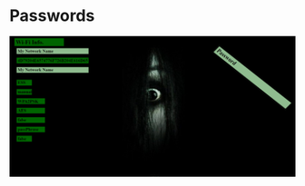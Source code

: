 # Passwords
![Image](https://github.com/lalenguanegra/Passwords/blob/master/stylesheet_example.png)


